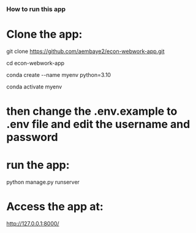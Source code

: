 ### How to run this app

# Clone the app:

git clone https://github.com/aembaye2/econ-webwork-app.git

cd econ-webwork-app

conda create --name myenv python=3.10

conda activate myenv

# then change the .env.example to .env file and edit the username and password

# run the app:

python manage.py runserver

# Access the app at:

http://127.0.0.1:8000/
